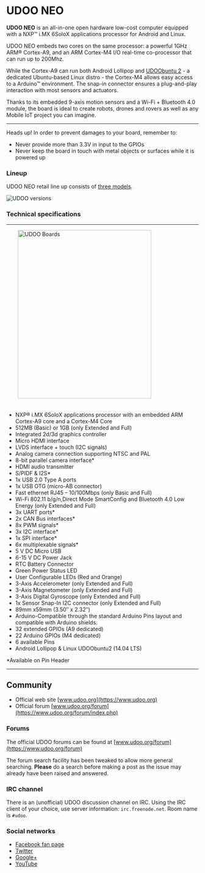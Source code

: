 
# UDOO NEO
**UDOO NEO** is an all-in-one open hardware low-cost computer equipped with a NXP&trade; i.MX 6SoloX applications processor for Android and Linux.

UDOO NEO embeds two cores on the same processor: a powerful 1GHz ARM® Cortex-A9, and an ARM Cortex-M4 I/O real-time co-processor that can run up to 200Mhz.

While the Cortex-A9 can run both Android Lollipop and [UDOObuntu 2](!Software_&_Operating_Systems/UDOObuntu) - a dedicated Ubuntu-based Linux distro - the Cortex-M4 allows easy access to a Arduino&trade; environment. The snap-in connector ensures a plug-and-play interaction with most sensors and actuators.

Thanks to its embedded 9-axis motion sensors and a Wi-Fi + Bluetooth 4.0 module, the board is ideal to create robots, drones and rovers as well as any Mobile IoT project you can imagine.

<hr/>

<span class="label label-warning">Heads up!</span> In order to prevent damages to your board, remember to:

* Never provide more than 3.3V in input to the GPIOs
* Never keep the board in touch with metal objects or surfaces while it is powered up


### Lineup
UDOO NEO retail line up consists of [three models](!Hardware_Reference/Board%20versions).

<img src="../img/udoo_neo_versions.jpg" alt="UDOO versions" class="img-responsive" >



### Technical specifications

<hr/>
<img src="../img/udoo_neo_docs.png" alt="UDOO Boards" class="img-responsive pull-right" height="441px" width="350px"  style="margin-bottom:20px; margin-left:30px;">

* NXP® i.MX 6SoloX applications processor with an embedded ARM Cortex-A9 core and a Cortex-M4 Core
* 512MB (Basic) or 1GB (only Extended and Full)
* Integrated 2d/3d graphics controller
* Micro HDMI interface
* LVDS interface + touch (I2C signals)
* Analog camera connection supporting NTSC and PAL
* 8-bit parallel camera interface*
* HDMI audio transmitter
* S/PIDF & I2S*
* 1x USB 2.0 Type A ports
* 1x USB OTG (micro-AB connector)
* Fast ethernet RJ45 – 10/100Mbps (only Basic and Full)
* Wi-Fi 802.11 b/g/n,Direct Mode SmartConfig and Bluetooth 4.0 Low Energy (only Extended and Full)
* 3x UART ports*
* 2x CAN Bus interfaces*
* 8x PWM signals*
* 3x I2C interface*
* 1x SPI interface*
* 6x multiplexable signals*
* 5 V DC Micro USB
* 6-15 V DC Power Jack
* RTC Battery Connector
* Green Power Status LED
* User Configurable LEDs (Red and Orange)
* 3-Axis Accelerometer (only Extended and Full)
* 3-Axis Magnetometer (only Extended and Full)
* 3-Axis Digital Gyroscope (only Extended and Full)
* 1x Sensor Snap-In I2C connector (only Extended and Full)
* 89mm x59mm (3.50″ x 2.32″)
* Arduino-Compatible through the standard Arduino Pins layout and compatible with Arduino shields.
* 32 extended GPIOs (A9 dedicated)
* 22 Arduino GPIOs (M4 dedicated)
* 6 available Pins
* Android Lollipop & Linux UDOObuntu2 (14.04 LTS)

&#42;Available on Pin Header

<hr/>

## Community
* Official web site [www.udoo.org](https://www.udoo.org)
* Official forum [www.udoo.org/forum](https://www.udoo.org/forum/index.php)

### Forums
The official UDOO forums can be found at [www.udoo.org/forum](https://www.udoo.org/forum)

The forum search facility has been tweaked to allow more general searching. <b>Please</b> do a search before making a post as the issue may already have been raised and answered.

### IRC channel
There is an (unofficial) UDOO discussion channel on IRC. Using the IRC client of your choice, use server information: `irc.freenode.net`. Room name is `#udoo`.


### Social networks
 * [Facebook fan page](http://www.facebook.com/udooboard)
 * [Twitter](http://twitter.com/UDOO_Board)
 * [Google+](https://plus.google.com/u/0/110742692974455430878/posts)
 * [YouTube](http://www.youtube.com/channel/UCXv5UyGn5jArK8xOAmuSeHg)


<!-- Google Code -->
<script type="text/javascript">
var google_conversion_id = 983836026;
var google_custom_params = window.google_tag_params;
var google_remarketing_only = true;
</script>
</noscript>
